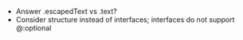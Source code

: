 - Answer .escapedText vs .text?
- Consider structure instead of interfaces; interfaces do not support @:optional